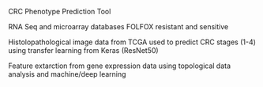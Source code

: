 CRC Phenotype Prediction Tool

RNA Seq and microarray databases FOLFOX resistant and sensitive

Histolopathological image data from TCGA used to predict CRC stages (1-4) using transfer learning from Keras (ResNet50)

Feature extarction from gene expression data using topological data analysis and machine/deep learning 




